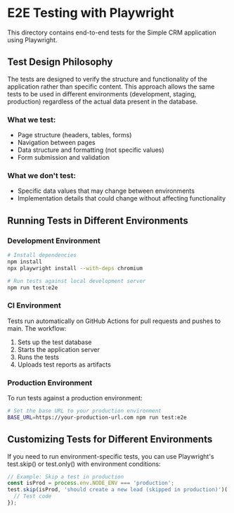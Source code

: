 # E2E Testing with Playwright

This directory contains end-to-end tests for the Simple CRM application using Playwright.

## Test Design Philosophy

The tests are designed to verify the structure and functionality of the application rather than specific content. This approach allows the same tests to be used in different environments (development, staging, production) regardless of the actual data present in the database.

### What we test:
- Page structure (headers, tables, forms)
- Navigation between pages
- Data structure and formatting (not specific values)
- Form submission and validation

### What we don't test:
- Specific data values that may change between environments
- Implementation details that could change without affecting functionality

## Running Tests in Different Environments

### Development Environment

```bash
# Install dependencies
npm install
npx playwright install --with-deps chromium

# Run tests against local development server
npm run test:e2e
```

### CI Environment

Tests run automatically on GitHub Actions for pull requests and pushes to main. The workflow:
1. Sets up the test database
2. Starts the application server
3. Runs the tests
4. Uploads test reports as artifacts

### Production Environment

To run tests against a production environment:

```bash
# Set the base URL to your production environment
BASE_URL=https://your-production-url.com npm run test:e2e
```

## Customizing Tests for Different Environments

If you need to run environment-specific tests, you can use Playwright's test.skip() or test.only() with environment conditions:

```javascript
// Example: Skip a test in production
const isProd = process.env.NODE_ENV === 'production';
test.skip(isProd, 'should create a new lead (skipped in production)')('test description', async ({ page }) => {
  // Test code
});
```